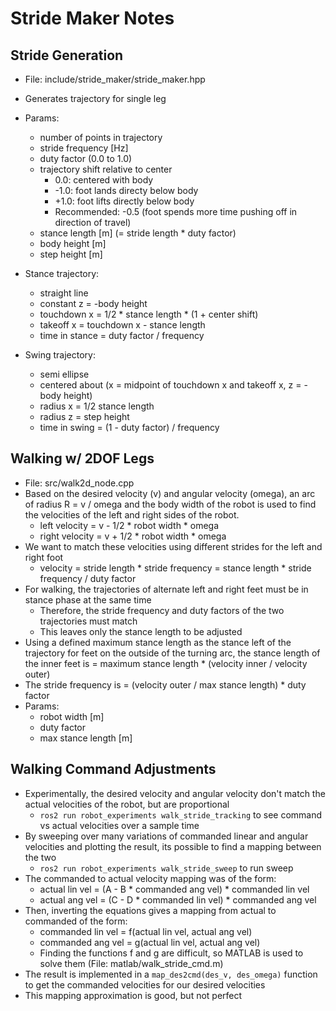 # Stride Maker Notes

## Stride Generation
- File: include/stride_maker/stride_maker.hpp
- Generates trajectory for single leg

- Params:
    - number of points in trajectory
    - stride frequency [Hz]
    - duty factor (0.0 to 1.0)
    - trajectory shift relative to center
        - 0.0: centered with body
        - -1.0: foot lands directy below body
        - +1.0: foot lifts directly below body
        - Recommended: -0.5 (foot spends more time pushing off in direction of travel)
    - stance length [m] (= stride length * duty factor)
    - body height [m]
    - step height [m]

- Stance trajectory:
    - straight line
    - constant z = -body height
    - touchdown x = 1/2 * stance length * (1 + center shift)
    - takeoff x = touchdown x - stance length
    - time in stance = duty factor / frequency

- Swing trajectory:
    - semi ellipse
    - centered about (x = midpoint of touchdown x and takeoff x, z = -body height)
    - radius x = 1/2 stance length
    - radius z = step height
    - time in swing = (1 - duty factor) / frequency

## Walking w/ 2DOF Legs
- File: src/walk2d_node.cpp
- Based on the desired velocity (v) and angular velocity (omega), an arc of radius R = v / omega and the body width of the robot is used to find the velocities of the left and right sides of the robot.
    - left velocity = v - 1/2 * robot width * omega
    - right velocity = v + 1/2 * robot width * omega
- We want to match these velocities using different strides for the left and right foot 
    - velocity = stride length * stride frequency = stance length * stride frequency / duty factor
- For walking, the trajectories of alternate left and right feet must be in stance phase at the same time
    - Therefore, the stride frequency and duty factors of the two trajectories must match
    - This leaves only the stance length to be adjusted
- Using a defined maximum stance length as the stance left of the trajectory for feet on the outside of the turning arc, the stance length of the inner feet is = maximum stance length * (velocity inner / velocity outer)
- The stride frequency is = (velocity outer / max stance length) * duty factor
- Params:
    - robot width [m]
    - duty factor
    - max stance length [m]

## Walking Command Adjustments
- Experimentally, the desired velocity and angular velocity don't match the actual velocities of the robot, but are proportional
    - `ros2 run robot_experiments walk_stride_tracking` to see command vs actual velocities over a sample time
- By sweeping over many variations of commanded linear and angular velocities and plotting the result, its possible to find a mapping between the two
    - `ros2 run robot_experiments walk_stride_sweep` to run sweep
- The commanded to actual velocity mapping was of the form:
    - actual lin vel = (A - B * commanded ang vel) * commanded lin vel
    - actual ang vel = (C - D * commanded lin vel) * commanded ang vel
- Then, inverting the equations gives a mapping from actual to commanded of the form:
    - commanded lin vel = f(actual lin vel, actual ang vel)
    - commanded ang vel = g(actual lin vel, actual ang vel)
    - Finding the functions f and g are difficult, so MATLAB is used to solve them (File: matlab/walk_stride_cmd.m)
- The result is implemented in a `map_des2cmd(des_v, des_omega)` function to get the commanded velocities for our desired velocities
- This mapping approximation is good, but not perfect